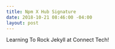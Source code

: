 ```yaml
---
title: Npm X Hub Signature
date: 2018-10-21 08:46:00 -04:00
layout: post
---
```


Learning To Rock Jekyll at Connect Tech!